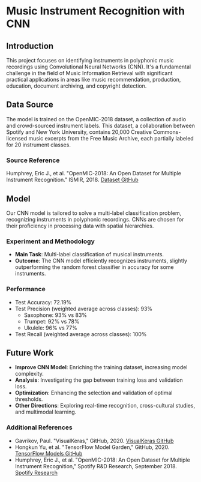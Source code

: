 # Music Instrument Recognition with CNN

## Introduction
This project focuses on identifying instruments in polyphonic music recordings using Convolutional Neural Networks (CNN). It's a fundamental challenge in the field of Music Information Retrieval with significant practical applications in areas like music recommendation, production, education, document archiving, and copyright detection.

## Data Source
The model is trained on the OpenMIC-2018 dataset, a collection of audio and crowd-sourced instrument labels. This dataset, a collaboration between Spotify and New York University, contains 20,000 Creative Commons-licensed music excerpts from the Free Music Archive, each partially labeled for 20 instrument classes.

### Source Reference
Humphrey, Eric J., et al. "OpenMIC-2018: An Open Dataset for Multiple Instrument Recognition." ISMIR, 2018. [Dataset GitHub](https://github.com/cosmir/openmic-2018/blob/master/examples/modeling-baseline.ipynb)

## Model
Our CNN model is tailored to solve a multi-label classification problem, recognizing instruments in polyphonic recordings. CNNs are chosen for their proficiency in processing data with spatial hierarchies.

### Experiment and Methodology
- **Main Task**: Multi-label classification of musical instruments.
- **Outcome**: The CNN model efficiently recognizes instruments, slightly outperforming the random forest classifier in accuracy for some instruments.

### Performance
- Test Accuracy: 72.19%
- Test Precision (weighted average across classes): 93%
  - Saxophone: 93% vs 83%
  - Trumpet: 92% vs 78%
  - Ukulele: 96% vs 77%
- Test Recall (weighted average across classes): 100%

## Future Work
- **Improve CNN Model**: Enriching the training dataset, increasing model complexity.
- **Analysis**: Investigating the gap between training loss and validation loss.
- **Optimization**: Enhancing the selection and validation of optimal thresholds.
- **Other Directions**: Exploring real-time recognition, cross-cultural studies, and multimodal learning.

### Additional References
- Gavrikov, Paul. "VisualKeras," GitHub, 2020. [VisualKeras GitHub](https://github.com/paulgavrikov/visualkeras)
- Hongkun Yu, et al. "TensorFlow Model Garden," GitHub, 2020. [TensorFlow Models GitHub](https://github.com/tensorflow/models)
- Humphrey, Eric J., et al. "OpenMIC-2018: An Open Dataset for Multiple Instrument Recognition," Spotify R&D Research, September 2018. [Spotify Research](https://research.atspotify.com/publications/openmic-2018-an-open-dataset-for-multiple-instrument-recognition/)
